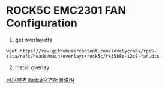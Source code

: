 # ROCK5C EMC2301 FAN Configuration

1. get overlay dts
```shell
wget https://raw.githubusercontent.com/lovelycrabs/rpi5-sata/refs/heads/main/overlays/rock5c/rk3588s-i2c8-fan.dts
```

2. install overlay

[可以参考Radxa官方配置说明](https://docs.radxa.com/en/rock5/rock5c/radxa-os/rsetup#overlays)
